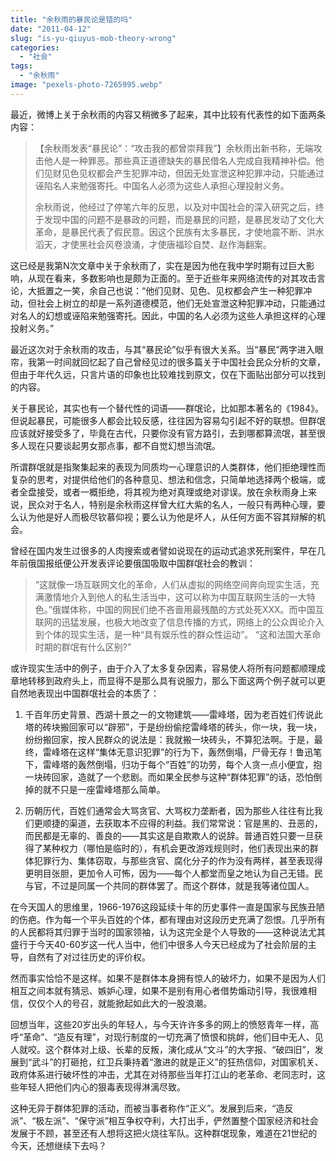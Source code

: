```yaml
---
title: "余秋雨的暴民论是错的吗"
date: "2011-04-12"
slug: "is-yu-qiuyus-mob-theory-wrong"
categories: 
  - "社会"
tags: 
  - "余秋雨"
image: "pexels-photo-7265995.webp"
---
```


最近，微博上关于余秋雨的内容又稍微多了起来，其中比较有代表性的如下面两条内容：

> 【余秋雨发表“暴民论”：“攻击我的都曾崇拜我”】余秋雨出新书称，无端攻击他人是一种罪恶。那些真正道德缺失的暴民借名人完成自我精神补偿。他们见财见色见权都会产生犯罪冲动，但因无处宣泄这种犯罪冲动，只能通过诬陷名人来勉强寄托。中国名人必须为这些人承担心理投射义务。
> 
> 余秋雨说，他经过了停笔六年的反思，以及对中国社会的深入研究之后，终于发现中国的问题不是暴政的问题，而是暴民的问题，是暴民发动了文化大革命，是暴民代表了假民意。因这个民族有太多暴民，才使地震不断、洪水滔天，才使黑社会风卷浪涌，才使唐福珍自焚、赵作海翻案。

这已经是我第N次文章中关于余秋雨了，实在是因为他在我中学时期有过巨大影响，从现在看来，多数影响也是颇为正面的。至于近些年来网络流传的对其攻击言论，大抵置之一笑，余自己也说：“他们见财、见色、见权都会产生一种犯罪冲动，但社会上树立的却是一系列道德模范，他们无处宣泄这种犯罪冲动，只能通过对名人的幻想或诬陷来勉强寄托。因此，中国的名人必须为这些人承担这样的心理投射义务。”

最近这次对于余秋雨的攻击，与其“暴民论”似乎有很大关系。当“暴民”两字进入眼帘，我第一时间就回忆起了自己曾经见过的很多篇关于中国社会民众分析的文章，但由于年代久远，只言片语的印象也比较难找到原文，仅在下面贴出部分可以找到的内容。

关于暴民论，其实也有一个替代性的词语——群氓论，比如那本著名的《1984》。但说起暴民，可能很多人都会比较反感，往往因为容易勾引起不好的联想。但群氓应该就好接受多了，毕竟在古代，只要你没有官方路引，去到哪都算流氓，甚至很多人现在只要谈起男女那点事，都不自觉幻想当流氓。

所谓群氓就是指聚集起来的表现为同质均一心理意识的人类群体，他们拒绝理性而复杂的思考，对提供给他们的各种意见、想法和信念，只简单地选择两个极端，或者全盘接受，或者一概拒绝，将其视为绝对真理或绝对谬误。放在余秋雨身上来说，民众对于名人，特别是余秋雨这样曾大红大紫的名人，一般只有两种心理，要么认为他是好人而极尽钦慕仰视；要么认为他是坏人，从任何方面不容其辩解的机会。

曾经在国内发生过很多的人肉搜索或者譬如说现在的运动式追求死刑案件，早在几年前俄国报纸便公开发表评论要俄国吸取中国群氓社会的教训：

> “这就像一场互联网文化的革命，人们从虚拟的网络空间奔向现实生活，充满激情地介入到他人的私生活当中，这可以称为中国互联网生活的一大特色。”俄媒体称，中国的网民们绝不吝啬用最残酷的方式处死XXX。而中国互联网的迅猛发展，也极大地改变了信息传播的方式，网络上的公众舆论介入到个体的现实生活，是一种“具有娱乐性的群众性运动”。 “这和法国大革命时期的群氓有什么区别?”

或许现实生活中的例子，由于介入了太多复杂因素，容易使人将所有问题都顺理成章地转移到政府头上，而显得不是那么具有说服力，那么下面这两个例子就可以更自然地表现出中国群氓社会的本质了：

1. 千百年历史背景、西湖十景之一的文物建筑——雷峰塔，因为老百姓们传说此塔的砖块搬回家可以“辟邪”，于是纷纷偷挖雷峰塔的砖头，你一块，我一块，纷纷搬回家，按人民群众的说法是：我就搬一块砖头，不算犯法啊。于是，最终，雷峰塔在这样“集体无意识犯罪”的行为下，轰然倒塌，尸骨无存！鲁迅笔下，雷峰塔的轰然倒塌，归功于每个“百姓”的功劳，每个人贪一点小便宜，抱一块砖回家，造就了一个悲剧。而如果全民参与这种“群体犯罪”的话，恐怕倒掉的就不只是一座雷峰塔那么简单。
 
2. 历朝历代，百姓们通常会大骂贪官、大骂权力垄断者，因为那些人往往有比我们更顺捷的渠道，去获取本不应得的利益。我们常常说：官是黑的、丑恶的，而民都是无辜的、善良的——其实这是自欺欺人的说辞。普通百姓只要一旦获得了某种权力（哪怕是临时的），有机会更改游戏规则时，他们表现出来的群体犯罪行为、集体窃取，与那些贪官、腐化分子的作为没有两样，甚至表现得更明目张胆，更加令人可怖，因为——每个人都堂而皇之地认为自己无错。民与官，不过是同属一个共同的群体罢了。而这个群体，就是我等诸位国人。

在今天国人的思维里，1966-1976这段延续十年的历史事件一直是国家与民族丑陋的伤疤。作为每一个平头百姓的个体，都有理由对这段历史充满了怨恨。几乎所有的人民都将其归罪于当时的国家领袖，认为这完全是个人导致的——这种说法尤其盛行于今天40-60岁这一代人当中，他们中很多人今天已经成为了社会阶层的主导，自然有了对过往历史的评价权。

然而事实恰恰不是这样。如果不是群体本身拥有惊人的破坏力，如果不是因为人们相互之间本就有猜忌、嫉妒心理，如果不是别有用心者借势煽动引导，我很难相信，仅仅个人的号召，就能掀起如此大的一股浪潮。

回想当年，这些20岁出头的年轻人，与今天许许多多的网上的愤怒青年一样，高呼“革命”、“造反有理”，对现行制度的一切充满了愤恨和挑衅，他们目中无人、见人就咬。这个群体对上级、长辈的反叛，演化成从“文斗”的大字报、“破四旧”，发展到“武斗”的打砸抢，红卫兵秉持着“激进的就是正义”的狂热信仰，对国家机关、政府体系进行破坏性的冲击，尤其在对待那些当年打江山的老革命、老同志时，这些年轻人把他们内心的狠毒表现得淋漓尽致。

这种无异于群体犯罪的活动，而被当事者称作“正义”。发展到后来，“造反派”、“极左派”、“保守派”相互争权夺利，大打出手，俨然置整个国家经济和社会发展于不顾，甚至还有人想将这把火烧往军队。这种群氓现象，难道在21世纪的今天，还想继续下去吗？
